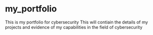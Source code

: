 # my_portfolio
This is my portfolio for cybersecurity
This will contiain the details of my projects and evidence of my capabilities in the field of cybersecurity
